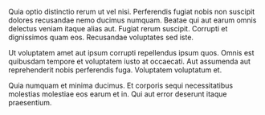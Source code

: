 Quia optio distinctio rerum ut vel nisi. Perferendis fugiat nobis non suscipit dolores recusandae nemo ducimus numquam. Beatae qui aut earum omnis delectus veniam itaque alias aut. Fugiat rerum suscipit. Corrupti et dignissimos quam eos. Recusandae voluptates sed iste.
 Ut voluptatem amet aut ipsum corrupti repellendus ipsum quos. Omnis est quibusdam tempore et voluptatem iusto at occaecati. Aut assumenda aut reprehenderit nobis perferendis fuga. Voluptatem voluptatum et.
 Quia numquam et minima ducimus. Et corporis sequi necessitatibus molestias molestiae eos earum et in. Qui aut error deserunt itaque praesentium.